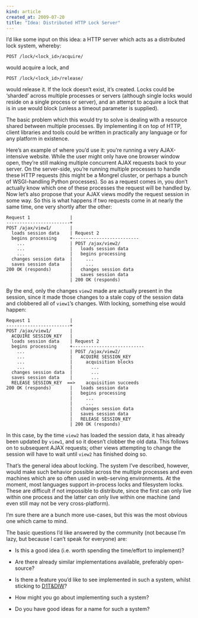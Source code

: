 ```yaml
--- 
kind: article
created_at: 2009-07-20
title: "Idea: Distributed HTTP Lock Server"
---
```


I’d like some input on this idea: a HTTP server which acts as a distributed lock
system, whereby:

    POST /lock/<lock_id>/acquire/

would acquire a lock, and

    POST /lock/<lock_id>/release/

would release it. If the lock doesn’t exist, it’s created. Locks could be
‘sharded’ across multiple processes or servers (although single locks would
reside on a single process or server), and an attempt to acquire a lock that is
in use would block (unless a timeout parameter is supplied).

The basic problem which this would try to solve is dealing with a resource
shared between multiple processes. By implementing it on top of HTTP, client
libraries and tools could be written in practically any language or for any
platform in existence.

Here’s an example of where you’d use it: you’re running a very AJAX-intensive
website. While the user might only have one browser window open, they’re still
making multiple concurrent AJAX requests back to your server. On the
server-side, you’re running multiple processes to handle these HTTP requests
(this might be a Mongrel cluster, or perhaps a bunch of WSGI-handling Python
processes). So as a request comes in, you don’t actually know which one of these
processes the request will be handled by. Now let’s also propose that your AJAX
views modify the request session in some way. So this is what happens if two
requests come in at nearly the same time, one very shortly after the other:

    Request 1               |
    ------------------------+
    POST /ajax/view1/       |
      loads session data    | Request 2
      begins processing     +-------------------------
        ...                 | POST /ajax/view2/
        ...                 |   loads session data
        ...                 |   begins processing
      changes session data  |     ...
      saves session data    |     ...
    200 OK (responds)       |   changes session data
                            |   saves session data
                            | 200 OK (responds)

By the end, only the changes `view2` made are actually present in the session,
since it made those changes to a stale copy of the session data and clobbered
all of `view1`’s changes. With locking, something else would happen:

    Request 1               |
    ------------------------+
    POST /ajax/view1/       |
      ACQUIRE SESSION_KEY   |
      loads session data    | Request 2
      begins processing     +---------------------------
        ...                 | POST /ajax/view2/
        ...                 |   ACQUIRE SESSION_KEY
        ...                 |     acquisition blocks
        ...                 |       ...
      changes session data  |       ...
      saves session data    |       ...
      RELEASE SESSION_KEY  ==>    acquisition succeeds
    200 OK (responds)       |   loads session data
                            |   begins processing
                            |     ...
                            |     ...
                            |   changes session data
                            |   saves session data
                            |   RELEASE SESSION_KEY
                            | 200 OK (responds)

In this case, by the time `view2` has loaded the session data, it has already
been updated by `view1`, and so it doesn’t clobber the old data. This follows on
to subsequent AJAX requests; other views attempting to change the session will
have to wait until `view2` has finished doing so.

That’s the general idea about locking. The system I’ve described, however, would
make such behavior possible across the multiple processes and even machines
which are so often used in web-serving environments. At the moment, most
languages support in-process locks and filesystem locks. These are difficult if
not impossible to distribute, since the first can only live within one process
and the latter can only live within one machine (and even still may not be very
cross-platform).

I’m sure there are a bunch more use-cases, but this was the most obvious one
which came to mind.

The basic questions I’d like answered by the community (not because I’m lazy,
but because I can’t speak for everyone) are:

*   Is this a good idea (i.e. worth spending the time/effort to implement)?

*   Are there already similar implementations available, preferably open-source?

*   Is there a feature you’d like to see implemented in such a system, whilst
    sticking to [D1T&DIW](http://en.wikipedia.org/wiki/Unix_philosophy)?

*   How might you go about implementing such a system?

*   Do you have good ideas for a name for such a system?
